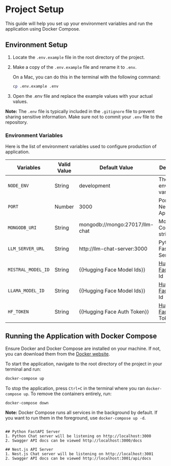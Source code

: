 # Project Setup

This guide will help you set up your environment variables and run the application using Docker Compose.

## Environment Setup

1. Locate the `.env.example` file in the root directory of the project.

2. Make a copy of the `.env.example` file and rename it to `.env`.

   On a Mac, you can do this in the terminal with the following command:

   ```bash
   cp .env.example .env
   ```

3. Open the .env file and replace the example values with your actual values.

**Note:** The `.env` file is typically included in the `.gitignore` file to prevent sharing sensitive information. Make sure not to commit your `.env` file to the repository.


### Environment Variables
Here is the list of environment variables used to configure production of application.

 | Variables                         | Valid Value | Default Value                                 | Description                                                                   |
 | ----------------------------------| ------------| ----------------------------------------------| ------------------------------------------------------------------------------|
 | `NODE_ENV`                        | String      | development                                   | The environment varaible                                                  |
 | `PORT`                             | Number      | 3000                                             | Port for NestJS Application  |
 | `MONGODB_URI`           | String  | mongodb://mongo:27017/llm-chat                                    | MongoDB Connection string|
 | `LLM_SERVER_URL`           | String  |              http://llm-chat-server:3000                  | Python FastAPI Server URL|
 | `MISTRAL_MODEL_ID`           | String  | {{Hugging Face Model Ids}}                                    | [Hugging Face](https://huggingface.co/) Model Id|
 | `LLAMA_MODEL_ID`           | String  | {{Hugging Face Model Ids}}                                    | [Hugging Face](https://huggingface.co/) Model Id|
 | `HF_TOKEN`           | String  | {{Hugging Face Auth Token}}                                    | [Hugging Face](https://huggingface.co/) Auth Token|



## Running the Application with Docker Compose

Ensure Docker and Docker Compose are installed on your machine. If not, you can download them from the [Docker website](https://www.docker.com/products/docker-desktop).

To start the application, navigate to the root directory of the project in your terminal and run:

```bash
docker-compose up
```

To stop the application, press `Ctrl+C` in the terminal where you ran `docker-compose up`. To remove the containers entirely, run:

```bash
docker-compose down
```

**Note:** Docker Compose runs all services in the background by default. If you want to run them in the foreground, use `docker-compose up -d`.
```

## Python FastAPI Server
1. Python Chat server will be listening on http://localhost:3000
2. Swagger API docs can be viewed http://localhost:3000/docs

## Nest.js API Server
1. Nest.js Chat server will be listening on http://localhost:3001
2. Swagger API docs can be viewed http://localhost:3001/api/docs